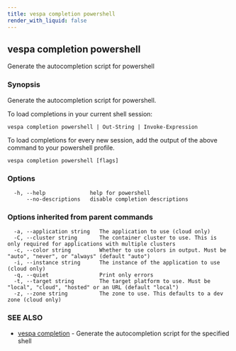 ```yaml
---
title: vespa completion powershell
render_with_liquid: false
---
```


## vespa completion powershell

Generate the autocompletion script for powershell

### Synopsis

Generate the autocompletion script for powershell.

To load completions in your current shell session:

	vespa completion powershell | Out-String | Invoke-Expression

To load completions for every new session, add the output of the above command
to your powershell profile.


```
vespa completion powershell [flags]
```

### Options

```
  -h, --help              help for powershell
      --no-descriptions   disable completion descriptions
```

### Options inherited from parent commands

```
  -a, --application string   The application to use (cloud only)
  -C, --cluster string       The container cluster to use. This is only required for applications with multiple clusters
  -c, --color string         Whether to use colors in output. Must be "auto", "never", or "always" (default "auto")
  -i, --instance string      The instance of the application to use (cloud only)
  -q, --quiet                Print only errors
  -t, --target string        The target platform to use. Must be "local", "cloud", "hosted" or an URL (default "local")
  -z, --zone string          The zone to use. This defaults to a dev zone (cloud only)
```

### SEE ALSO

* [vespa completion](vespa_completion.html)	 - Generate the autocompletion script for the specified shell

